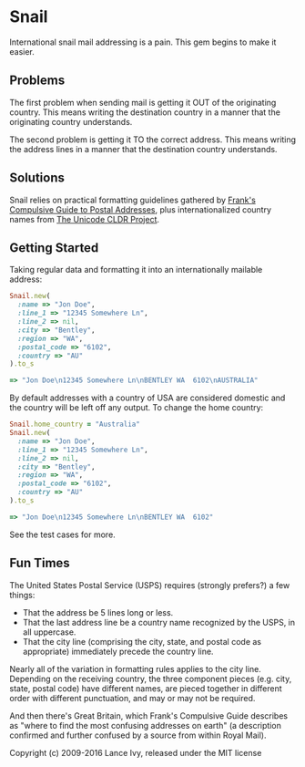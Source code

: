 # Snail

International snail mail addressing is a pain. This gem begins to make it easier.

## Problems

The first problem when sending mail is getting it OUT of the originating country. This means writing the destination country in a manner that the originating country understands.

The second problem is getting it TO the correct address. This means writing the address lines in a manner that the destination country understands.

## Solutions

Snail relies on practical formatting guidelines gathered by [Frank's Compulsive Guide to Postal Addresses](http://www.columbia.edu/kermit/postal.html), plus internationalized country names from [The Unicode CLDR Project](http://cldr.unicode.org/index).

## Getting Started

Taking regular data and formatting it into an internationally mailable address:

```ruby
Snail.new(
  :name => "Jon Doe",
  :line_1 => "12345 Somewhere Ln",
  :line_2 => nil,
  :city => "Bentley",
  :region => "WA",
  :postal_code => "6102",
  :country => "AU"
).to_s

=> "Jon Doe\n12345 Somewhere Ln\nBENTLEY WA  6102\nAUSTRALIA"
```

By default addresses with a country of USA are considered domestic and the country will
be left off any output. To change the home country:

```ruby
Snail.home_country = "Australia"
Snail.new(
  :name => "Jon Doe",
  :line_1 => "12345 Somewhere Ln",
  :line_2 => nil,
  :city => "Bentley",
  :region => "WA",
  :postal_code => "6102",
  :country => "AU"
).to_s

=> "Jon Doe\n12345 Somewhere Ln\nBENTLEY WA  6102"
```

See the test cases for more.

## Fun Times

The United States Postal Service (USPS) requires (strongly prefers?) a few things:

* That the address be 5 lines long or less.
* That the last address line be a country name recognized by the USPS, in all uppercase.
* That the city line (comprising the city, state, and postal code as appropriate) immediately precede the country line.

Nearly all of the variation in formatting rules applies to the city line. Depending on the receiving country, the three component pieces (e.g. city, state, postal code) have different names, are pieced together in different order with different punctuation, and may or may not be required.

And then there's Great Britain, which Frank's Compulsive Guide describes as "where to find the most confusing addresses on earth" (a description confirmed and further confused by a source from within Royal Mail).

Copyright (c) 2009-2016 Lance Ivy, released under the MIT license
